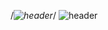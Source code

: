 /*![header](https://capsule-render.vercel.app/api?text=SooYeon%20Lim&animation=fadeIn&type=cylinder)*/
![header](https://capsule-render.vercel.app/api?height=400&text=Hello%20World!&desc=Hello%20capsule%20render)

